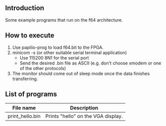 ## Introduction

Some example programs that run on the f64 architecture.

## How to execute

1. Use papilio-prog to load f64.bit to the FPGA.
2. minicom -s (or other suitable serial terminal application)
   * Use 115200 8N1 for the serial port
   * Send the desired .bin file as ASCII (e.g. don't choose xmodem or one of the other protocols)
3. The monitor should come out of sleep mode once the data finishes transferring.

## List of programs

File name | Description
--------- | -----------
print_hello.bin | Prints "hello" on the VGA display.
